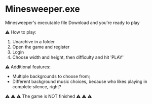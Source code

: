 # Minesweeper.exe
Minesweeper's executable file
Download and you're ready to play 

⚠ How to play:
1. Unarchive in a folder
2. Open the game and register
3. Login
4. Choose width and height, then difficulty and hit 'PLAY'

⚠ Additional features: 
  - Multiple backgrounds to choose from;
  - Different background music choices, because who likes playing in complete silence, right?


⚠ ⚠ ⚠ The game is NOT finished  ⚠ ⚠ ⚠
